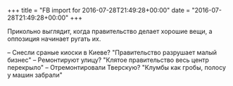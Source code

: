 +++
title = "FB import for 2016-07-28T21:49:28+00:00"
date = "2016-07-28T21:49:28+00:00"
+++

Прикольно выглядит, когда правительство делает хорошие вещи, а оппозиция начинает ругать их.

– Снесли сраные киоски в Киеве? "Правительство разрушает малый бизнес"
– Ремонтируют улицу? "Клятое правительство весь центр перекрыло"
– Отремонтировали Тверскую? "Клумбы как гробы, полосу у машин забрали"



